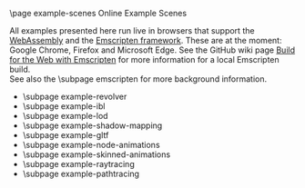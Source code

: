 \page example-scenes Online Example Scenes

All examples presented here run live in browsers that support the [WebAssembly](https://webassembly.org/) and the [Emscripten framework](https://emscripten.org/docs/introducing_emscripten/index.html).
These are at the moment: Google Chrome, Firefox and Microsoft Edge.
See the GitHub wiki page <a href="https://github.com/cpvrlab/SLProject4/wiki/Build-for-the-web-with-Emscripten">Build for the Web with Emscripten</a> for more information for a local Emscripten build.<br>
See also the \subpage emscripten for more background information.

- \subpage example-revolver
- \subpage example-ibl
- \subpage example-lod
- \subpage example-shadow-mapping
- \subpage example-gltf
- \subpage example-node-animations
- \subpage example-skinned-animations
- \subpage example-raytracing
- \subpage example-pathtracing
